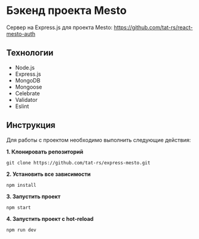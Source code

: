 # Бэкенд проекта Mesto

Сервер на Express.js для проекта Mesto: <a href="https://github.com/tat-rs/react-mesto-auth" target="_blank" rel="noopener">https://github.com/tat-rs/react-mesto-auth</a>

## Технологии
* Node.js
* Express.js
* MongoDB
* Mongoose
* Celebrate
* Validator
* Eslint

## Инструкция

Для работы с проектом необходимо выполнить следующие действия:

__1. Клонировать репозиторий__

`git clone https://github.com/tat-rs/express-mesto.git`

__2. Установить все зависимости__

`npm install`

__3. Запустить проект__

`npm start`

__4. Запустить проект с hot-reload__

`npm run dev`
